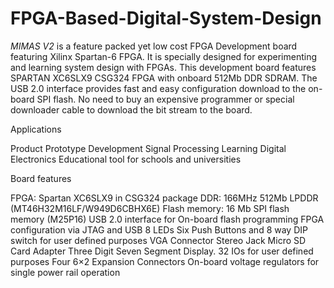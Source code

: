 # FPGA-Based-Digital-System-Design

*MIMAS V2* is a feature packed yet low cost FPGA Development board featuring
Xilinx Spartan-6 FPGA. It is specially designed for experimenting and learning
system design with FPGAs. 
This development board features SPARTAN XC6SLX9
CSG324 FPGA with onboard 512Mb DDR SDRAM. The USB 2.0 interface
provides fast and easy configuration download to the on-board SPI flash. 
No need to buy an expensive programmer or special downloader cable to
download the bit stream to the board.

Applications

Product Prototype Development
Signal Processing
Learning Digital Electronics
Educational tool for schools and universities

Board features

FPGA: Spartan XC6SLX9 in CSG324 package
 DDR: 166MHz 512Mb LPDDR (MT46H32M16LF/W949D6CBHX6E)
 Flash memory: 16 Mb SPI flash memory (M25P16)
 USB 2.0 interface for On-board flash programming
 FPGA configuration via JTAG and USB
 8 LEDs Six Push Buttons and 8 way DIP switch for user defined purposes
 VGA Connector
 Stereo Jack
 Micro SD Card Adapter
 Three Digit Seven Segment Display.
 32 IOs for user defined purposes
 Four 6×2 Expansion Connectors
 On-board voltage regulators for single power rail operation
